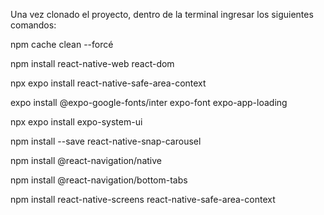 Una vez clonado el proyecto, dentro de la terminal ingresar los siguientes comandos:

npm cache clean --forcé      

npm install react-native-web react-dom

npx expo install react-native-safe-area-context

expo install @expo-google-fonts/inter expo-font expo-app-loading

npx expo install expo-system-ui

npm install --save react-native-snap-carousel

npm install @react-navigation/native

npm install @react-navigation/bottom-tabs

npm install react-native-screens react-native-safe-area-context
